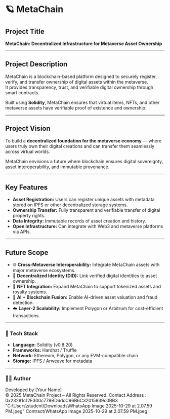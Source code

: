 # 🪐 MetaChain

## Project Title
**MetaChain: Decentralized Infrastructure for Metaverse Asset Ownership**

---

## Project Description
MetaChain is a blockchain-based platform designed to securely register, verify, and transfer ownership of digital assets within the metaverse.  
It provides transparency, trust, and verifiable digital ownership through smart contracts.

Built using **Solidity**, MetaChain ensures that virtual items, NFTs, and other metaverse assets have verifiable proof of existence and ownership.

---

## Project Vision
To build a **decentralized foundation for the metaverse economy** — where users truly own their digital creations and can transfer them seamlessly across virtual worlds.

MetaChain envisions a future where blockchain ensures digital sovereignty, asset interoperability, and immutable provenance.

---

## Key Features
- **Asset Registration:** Users can register unique assets with metadata stored on IPFS or other decentralized storage systems.  
- **Ownership Transfer:** Fully transparent and verifiable transfer of digital property rights.  
- **Data Integrity:** Immutable records of asset creation and history.  
- **Open Infrastructure:** Can integrate with Web3 and metaverse platforms via APIs.

---

## Future Scope
- 🌐 **Cross-Metaverse Interoperability:** Integrate MetaChain assets with major metaverse ecosystems.  
- 🔐 **Decentralized Identity (DID):** Link verified digital identities to asset ownership.  
- 💱 **NFT Integration:** Expand MetaChain to support tokenized assets and royalty systems.  
- 🤖 **AI + Blockchain Fusion:** Enable AI-driven asset valuation and fraud detection.  
- ☁️ **Layer-2 Scalability:** Implement Polygon or Arbitrum for cost-efficient transactions.

---

### 🧰 Tech Stack
- **Language:** Solidity (v0.8.20)
- **Frameworks:** Hardhat / Truffle
- **Network:** Ethereum, Polygon, or any EVM-compatible chain
- **Storage:** IPFS / Arweave for metadata

---

### 👨‍💻 Author
Developed by [Your Name]  
© 2025 MetaChain Project – All Rights Reserved.
Contact Address : 0x23281c12F300c779BD6dcC96B6C32015939c0BB3
"C:\Users\student\Downloads\WhatsApp Image 2025-10-29 at 2.07.59 PM.jpeg"
Contract/WhatsApp Image 2025-10-29 at 2.07.59 PM.jpeg
